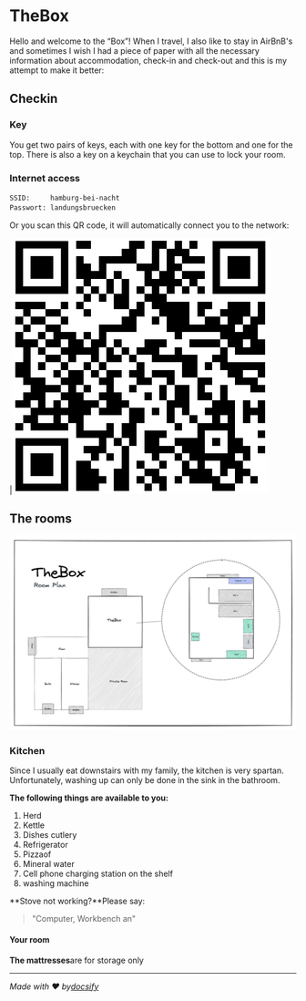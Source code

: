 # TheBox

Hello and welcome to the “Box”! When I travel, I also like to stay in AirBnB's and sometimes I wish I had a piece of paper with all the necessary information about accommodation, check-in and check-out and this is my attempt to make it better:

## Checkin

### Key

You get two pairs of keys, each with one key for the bottom and one for the top. There is also a key on a keychain that you can use to lock your room.

### Internet access

```txt
SSID:     hamburg-bei-nacht
Passwort: landungsbruecken
```

Or you scan this QR code, it will automatically connect you to the network:

\|![WiFi](assets/wlan.png)

## The rooms

![Detailansicht](assets/thebox-map-detail.png)

### Kitchen

Since I usually eat downstairs with my family, the kitchen is very spartan. Unfortunately, washing up can only be done in the sink in the bathroom.

**The following things are available to you:**

1.  Herd
2.  Kettle
3.  Dishes cutlery
4.  Refrigerator
5.  Pizzaof
6.  Mineral water
7.  Cell phone charging station on the shelf
8.  washing machine

**Stove not working?**Please say:

> "Computer, Workbench an"

#### Your room

**The mattresses**are for storage only

* * *

_Made with ❤️ by[docsify](https://docsify.js.org/)_
